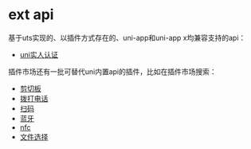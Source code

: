 # ext api

基于uts实现的、以插件方式存在的、uni-app和uni-app x均兼容支持的api：
- [uni实人认证](https://uniapp.dcloud.net.cn/uniCloud/frv/dev.html)

插件市场还有一批可替代uni内置api的插件，比如在插件市场搜索：
- [剪切板](https://ext.dcloud.net.cn/search?q=%E5%89%AA%E5%88%87%E6%9D%BF&orderBy=Relevance&cat1=8&cat2=81)
- [拨打电话](https://ext.dcloud.net.cn/plugin?id=15235)
- [扫码](https://ext.dcloud.net.cn/search?q=%E6%89%AB%E7%A0%81&cat1=8&type=UpdatedDate)
- [蓝牙](https://ext.dcloud.net.cn/search?q=%E8%93%9D%E7%89%99&orderBy=Relevance&cat1=8&cat2=81)
- [nfc](https://ext.dcloud.net.cn/search?q=nfc&orderBy=Relevance&cat1=8&cat2=81)
- [文件选择](https://ext.dcloud.net.cn/search?q=%E6%96%87%E4%BB%B6%E9%80%89%E6%8B%A9&cat1=8&cat2=81)